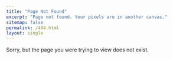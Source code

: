 ```yaml
---
title: "Page Not Found"
excerpt: "Page not found. Your pixels are in another canvas."
sitemap: false
permalink: /404.html
layout: single
---
```


  Sorry, but the page you were trying to view does not exist.
